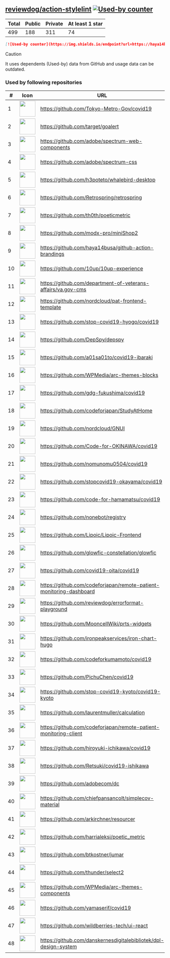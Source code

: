 





## [reviewdog/action-stylelint](https://github.com/reviewdog/action-stylelint) [![Used-by counter](https://img.shields.io/endpoint?url=https://haya14busa.github.io/github-used-by/data/reviewdog/action-stylelint/shieldsio.json)](https://github.com/haya14busa/github-used-by/tree/main/repo/reviewdog/action-stylelint)

| Total | Public | Private | At least 1 star
| ----- | ------ | ------- | ---------------
| 499 | 188 | 311 | 74 |

```md
[![Used-by counter](https://img.shields.io/endpoint?url=https://haya14busa.github.io/github-used-by/data/reviewdog/action-stylelint/shieldsio.json)](https://github.com/haya14busa/github-used-by/tree/main/repo/reviewdog/action-stylelint)
```

> [!CAUTION]
> It uses dependents (Used-by) data from GitHub and usage data can be outdated.

### Used by following repositories

| # | Icon | URL | Stars |
| -- | -- | -- | -- | 
|1|<img src="https://github.com/Tokyo-Metro-Gov.png" width=50 height=50>|https://github.com/Tokyo-Metro-Gov/covid19|6231|
|2|<img src="https://github.com/target.png" width=50 height=50>|https://github.com/target/goalert|2473|
|3|<img src="https://github.com/adobe.png" width=50 height=50>|https://github.com/adobe/spectrum-web-components|1407|
|4|<img src="https://github.com/adobe.png" width=50 height=50>|https://github.com/adobe/spectrum-css|1238|
|5|<img src="https://github.com/h3poteto.png" width=50 height=50>|https://github.com/h3poteto/whalebird-desktop|923|
|6|<img src="https://github.com/Retrospring.png" width=50 height=50>|https://github.com/Retrospring/retrospring|290|
|7|<img src="https://github.com/th0th.png" width=50 height=50>|https://github.com/th0th/poeticmetric|264|
|8|<img src="https://github.com/modx-pro.png" width=50 height=50>|https://github.com/modx-pro/miniShop2|151|
|9|<img src="https://github.com/haya14busa.png" width=50 height=50>|https://github.com/haya14busa/github-action-brandings|150|
|10|<img src="https://github.com/10up.png" width=50 height=50>|https://github.com/10up/10up-experience|134|
|11|<img src="https://github.com/department-of-veterans-affairs.png" width=50 height=50>|https://github.com/department-of-veterans-affairs/va.gov-cms|101|
|12|<img src="https://github.com/nordcloud.png" width=50 height=50>|https://github.com/nordcloud/pat-frontend-template|57|
|13|<img src="https://github.com/stop-covid19-hyogo.png" width=50 height=50>|https://github.com/stop-covid19-hyogo/covid19|54|
|14|<img src="https://github.com/DepSpy.png" width=50 height=50>|https://github.com/DepSpy/depspy|41|
|15|<img src="https://github.com/a01sa01to.png" width=50 height=50>|https://github.com/a01sa01to/covid19-ibaraki|41|
|16|<img src="https://github.com/WPMedia.png" width=50 height=50>|https://github.com/WPMedia/arc-themes-blocks|40|
|17|<img src="https://github.com/gdg-fukushima.png" width=50 height=50>|https://github.com/gdg-fukushima/covid19|33|
|18|<img src="https://github.com/codeforjapan.png" width=50 height=50>|https://github.com/codeforjapan/StudyAtHome|31|
|19|<img src="https://github.com/nordcloud.png" width=50 height=50>|https://github.com/nordcloud/GNUI|29|
|20|<img src="https://github.com/Code-for-OKINAWA.png" width=50 height=50>|https://github.com/Code-for-OKINAWA/covid19|29|
|21|<img src="https://github.com/nomunomu0504.png" width=50 height=50>|https://github.com/nomunomu0504/covid19|28|
|22|<img src="https://github.com/stopcovid19-okayama.png" width=50 height=50>|https://github.com/stopcovid19-okayama/covid19|27|
|23|<img src="https://github.com/code-for-hamamatsu.png" width=50 height=50>|https://github.com/code-for-hamamatsu/covid19|26|
|24|<img src="https://github.com/nonebot.png" width=50 height=50>|https://github.com/nonebot/registry|25|
|25|<img src="https://github.com/Lipoic.png" width=50 height=50>|https://github.com/Lipoic/Lipoic-Frontend|19|
|26|<img src="https://github.com/glowfic-constellation.png" width=50 height=50>|https://github.com/glowfic-constellation/glowfic|19|
|27|<img src="https://github.com/covid19-oita.png" width=50 height=50>|https://github.com/covid19-oita/covid19|15|
|28|<img src="https://github.com/codeforjapan.png" width=50 height=50>|https://github.com/codeforjapan/remote-patient-monitoring-dashboard|13|
|29|<img src="https://github.com/reviewdog.png" width=50 height=50>|https://github.com/reviewdog/errorformat-playground|13|
|30|<img src="https://github.com/MooncellWiki.png" width=50 height=50>|https://github.com/MooncellWiki/prts-widgets|12|
|31|<img src="https://github.com/ironpeakservices.png" width=50 height=50>|https://github.com/ironpeakservices/iron-chart-hugo|12|
|32|<img src="https://github.com/codeforkumamoto.png" width=50 height=50>|https://github.com/codeforkumamoto/covid19|11|
|33|<img src="https://github.com/PichuChen.png" width=50 height=50>|https://github.com/PichuChen/covid19|11|
|34|<img src="https://github.com/stop-covid19-kyoto.png" width=50 height=50>|https://github.com/stop-covid19-kyoto/covid19-kyoto|10|
|35|<img src="https://github.com/laurentmuller.png" width=50 height=50>|https://github.com/laurentmuller/calculation|9|
|36|<img src="https://github.com/codeforjapan.png" width=50 height=50>|https://github.com/codeforjapan/remote-patient-monitoring-client|9|
|37|<img src="https://github.com/hiroyuki-ichikawa.png" width=50 height=50>|https://github.com/hiroyuki-ichikawa/covid19|9|
|38|<img src="https://github.com/Retsuki.png" width=50 height=50>|https://github.com/Retsuki/covid19-ishikawa|9|
|39|<img src="https://github.com/adobecom.png" width=50 height=50>|https://github.com/adobecom/dc|7|
|40|<img src="https://github.com/chiefpansancolt.png" width=50 height=50>|https://github.com/chiefpansancolt/simplecov-material|7|
|41|<img src="https://github.com/arkirchner.png" width=50 height=50>|https://github.com/arkirchner/resourcer|7|
|42|<img src="https://github.com/harrialeksi.png" width=50 height=50>|https://github.com/harrialeksi/poetic_metric|6|
|43|<img src="https://github.com/btkostner.png" width=50 height=50>|https://github.com/btkostner/jumar|6|
|44|<img src="https://github.com/thunder.png" width=50 height=50>|https://github.com/thunder/select2|6|
|45|<img src="https://github.com/WPMedia.png" width=50 height=50>|https://github.com/WPMedia/arc-themes-components|6|
|46|<img src="https://github.com/yamaserif.png" width=50 height=50>|https://github.com/yamaserif/covid19|6|
|47|<img src="https://github.com/wildberries-tech.png" width=50 height=50>|https://github.com/wildberries-tech/ui-react|5|
|48|<img src="https://github.com/danskernesdigitalebibliotek.png" width=50 height=50>|https://github.com/danskernesdigitalebibliotek/dpl-design-system|5|

